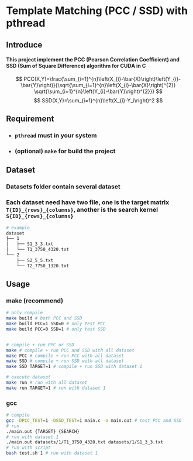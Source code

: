 # Template Matching (PCC / SSD) with pthread 

## Introduce
#### This project implement the PCC (Pearson Correlation Coefficient) and SSD (Sum of Square Difference) algorithm for CUDA in C

$$ PCC(X,Y)=\frac{\sum_{i=1}^{n}\left(X_{i}-\bar{X}\right)\left(Y_{i}-\bar{Y}\right)}{\sqrt{\sum_{i=1}^{n}\left(X_{i}-\bar{X}\right)^{2}} \sqrt{\sum_{i=1}^{n}\left(Y_{i}-\bar{Y}\right)^{2}}} $$
$$ SSD(X,Y)=\sum_{i=1}^{n}\left(X_{i}-Y_i\right)^2 $$


## Requirement
* ### `pthread` must in your system
* ### (optional) `make` for build the project

## Dataset 
### Datasets folder contain several dataset
### Each dataset need have two file, one is the target matrix `T{ID}_{rows}_{columns}`, another is the search kernel `S{ID}_{rows}_{columns}`
```sh
# example
dataset
├── 1
│   ├── S1_3_3.txt
│   └── T1_3750_4320.txt
└── 2
    ├── S2_5_5.txt
    └── T2_7750_1320.txt
```

## Usage
### make (recommend)
```bash
# only compile 
make build # both PCC and SSD
make build PCC=1 SSD=0 # only test PCC
make build PCC=0 SSD=1 # only test SSD


# compile + run PPC or SSD
make # compile + run PCC and SSD with all dataset
make PCC # compile + run PCC with all dataset 
make SSD # compile + run SSD with all dataset 
make SSD TARGET=1 # compile + run SSD with dataset 1

# execute dataset
make run # run with all dataset 
make run TARGET=1 # run with dataset 1
```
### gcc
```bash
# compile
gcc -DPCC_TEST=1 -DSSD_TEST=1 main.c -o main.out # test PCC and SSD
# run
./main.out {TARGET} {SEARCH}
# run with dataset 1
./main.out datasets/1/T1_3750_4320.txt datasets/1/S1_3_3.txt 
# run with script
bash test.sh 1 # run with dataset 1
```